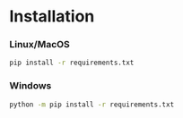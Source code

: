 # Installation

### Linux/MacOS
```sh
pip install -r requirements.txt
```
### Windows
```sh
python -m pip install -r requirements.txt
```